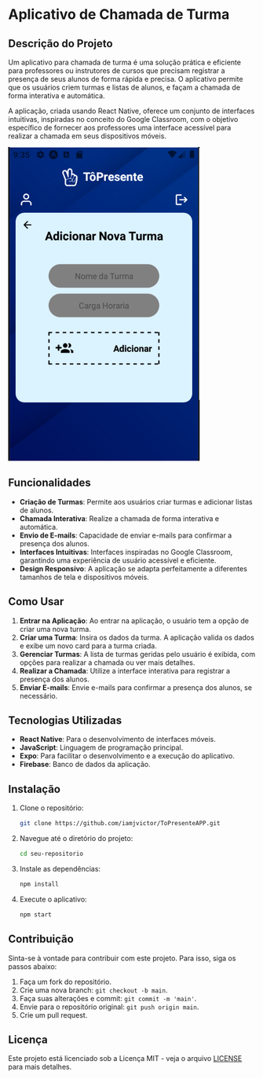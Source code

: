 # Aplicativo de Chamada de Turma

## Descrição do Projeto

Um aplicativo para chamada de turma é uma solução prática e eficiente para professores ou instrutores de cursos que precisam registrar a presença de seus alunos de forma rápida e precisa. O aplicativo permite que os usuários criem turmas e listas de alunos, e façam a chamada de forma interativa e automática.

A aplicação, criada usando React Native, oferece um conjunto de interfaces intuitivas, inspiradas no conceito do Google Classroom, com o objetivo específico de fornecer aos professores uma interface acessível para realizar a chamada em seus dispositivos móveis.

<img src="AdicionarTurma.png"/>

## Funcionalidades

- **Criação de Turmas**: Permite aos usuários criar turmas e adicionar listas de alunos.
- **Chamada Interativa**: Realize a chamada de forma interativa e automática.
- **Envio de E-mails**: Capacidade de enviar e-mails para confirmar a presença dos alunos.
- **Interfaces Intuitivas**: Interfaces inspiradas no Google Classroom, garantindo uma experiência de usuário acessível e eficiente.
- **Design Responsivo**: A aplicação se adapta perfeitamente a diferentes tamanhos de tela e dispositivos móveis.

## Como Usar

1. **Entrar na Aplicação**: Ao entrar na aplicação, o usuário tem a opção de criar uma nova turma.
2. **Criar uma Turma**: Insira os dados da turma. A aplicação valida os dados e exibe um novo card para a turma criada.
3. **Gerenciar Turmas**: A lista de turmas geridas pelo usuário é exibida, com opções para realizar a chamada ou ver mais detalhes.
4. **Realizar a Chamada**: Utilize a interface interativa para registrar a presença dos alunos.
5. **Enviar E-mails**: Envie e-mails para confirmar a presença dos alunos, se necessário.

## Tecnologias Utilizadas

- **React Native**: Para o desenvolvimento de interfaces móveis.
- **JavaScript**: Linguagem de programação principal.
- **Expo**: Para facilitar o desenvolvimento e a execução do aplicativo.
- **Firebase**: Banco de dados da aplicação.

## Instalação

1. Clone o repositório:
   ```bash
   git clone https://github.com/iamjvictor/ToPresenteAPP.git
   ```
2. Navegue até o diretório do projeto:
   ```bash
   cd seu-repositorio
   ```
3. Instale as dependências:
   ```bash
   npm install
   ```
4. Execute o aplicativo:
   ```bash
   npm start
   ```

## Contribuição

Sinta-se à vontade para contribuir com este projeto. Para isso, siga os passos abaixo:

1. Faça um fork do repositório.
2. Crie uma nova branch: `git checkout -b main`.
3. Faça suas alterações e commit: `git commit -m 'main'`.
4. Envie para o repositório original: `git push origin main`.
5. Crie um pull request.

## Licença

Este projeto está licenciado sob a Licença MIT - veja o arquivo [LICENSE](LICENSE) para mais detalhes.
